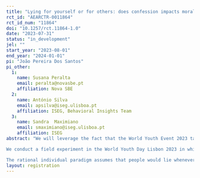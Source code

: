 ```yaml
---
title: "Lying for yourself or for others: does confession impacts moral costs?"
rct_id: "AEARCTR-0011864"
rct_id_num: "11864"
doi: "10.1257/rct.11864-1.0"
date: "2023-07-31"
status: "in_development"
jel: ""
start_year: "2023-08-01"
end_year: "2024-01-01"
pi: "João Pereira Dos Santos"
pi_other:
  1:
    name: Susana Peralta
    email: peralta@novasbe.pt
    affiliation: Nova SBE
  2:
    name: António Silva
    email: apsilva@iseg.ulisboa.pt
    affiliation: ISEG, Behavioral Insights Team
  3:
    name: Sandra  Maximiano
    email: smaximiano@iseg.ulisboa.pt
    affiliation: ISEG
abstract: "We will leverage the fact that the World Youth Event 2023 takes place in Lisbon to study moral preferences and actions in a large-scale field experiment combining a short questionnaire with experimental methods. Special considerations are put in place to assure that all responses are anonymized so that it is not possible to identify individuals.
We conduct a field experiment in the World Youth Day Lisbon 2023 in which participants are asked to play the die-under-the-cup paradigm of Fischbacher and Föllmi-Heusi (2013, JEEA) and measure whether they are more likely to tell a selfish lie (about the number of points in the dice) or a an altruistic one, by conducting two different treatments. In one, the benefits from lying are exclusively for the individual that lies and, in another treatment, the gains from lying are for an NGO. We will not know if the respondent lied, but we will compare the distribution of answers with the uniform distribution of an unbiased dice.
The rational individual paradigm assumes that people would lie whenever the benefits of lying exceeds its costs, no matter if the decisions are individual or strategical. This view contrasts with the growing body of experimental evidence that has been showing that not everyone lies (e.g., Gneezy, 2005; Fischbacher and Föllmi-Heusi, 2013), and those that do, do it for different motives besides self-interest, such as altruism or efficiency-seeking. (Erat, and Gneezy, 2012, Chakravarty and Maximiano, working paper). If individuals have moral preferences, when deciding whether to tell the truth or a lie, they will judge the morality of their actions and act accordingly. Our study investigates whether the religious act of confession changes the moral costs of lying. For instance, confessing the sins to a priest and the following act of contraction makes the moral costs of lying more salient and a lie more condemnable? "
layout: registration
---
```


